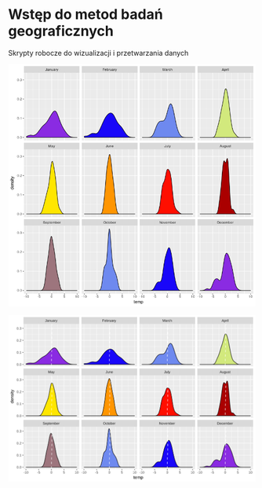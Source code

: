 # Wstęp do metod badań geograficznych

Skrypty robocze do wizualizacji i przetwarzania danych

![rozklad temperatur w PL](polygon.png)

![klasyfikacja miesięcznych anomalii temperatury powietrza](dywan_kwantylowa.svg)